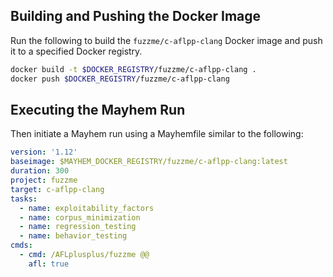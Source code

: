 ## Building and Pushing the Docker Image

Run the following to build the `fuzzme/c-aflpp-clang` Docker image and push it to a specified Docker registry.

```sh
docker build -t $DOCKER_REGISTRY/fuzzme/c-aflpp-clang .
docker push $DOCKER_REGISTRY/fuzzme/c-aflpp-clang
```

## Executing the Mayhem Run

Then initiate a Mayhem run using a Mayhemfile similar to the following:

```yaml
version: '1.12'
baseimage: $MAYHEM_DOCKER_REGISTRY/fuzzme/c-aflpp-clang:latest
duration: 300
project: fuzzme
target: c-aflpp-clang
tasks:
  - name: exploitability_factors
  - name: corpus_minimization
  - name: regression_testing
  - name: behavior_testing
cmds:
  - cmd: /AFLplusplus/fuzzme @@
    afl: true
```